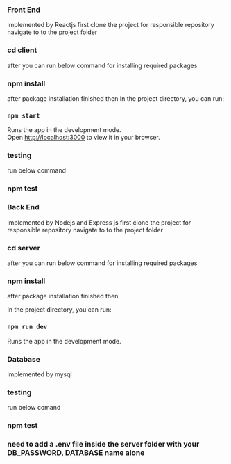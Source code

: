 ### Front End 
implemented by Reactjs
 first clone the project for responsible repository
 navigate to to the project folder 
 ### cd client
 
 after you can run below command for installing required packages 
 ### npm install
 
after package installation finished then 
In the project directory, you can run:

### `npm start`

Runs the app in the development mode.\
Open [http://localhost:3000](http://localhost:3000) to view it in your browser.


### testing 

run below command
### npm test

### Back End 
implemented by Nodejs and Express js
 first clone the project for responsible repository
 navigate to to the project folder 
 ### cd server
 after you can run below command for installing required packages
 
 ### npm install
after package installation finished then 

In the project directory, you can run:
### `npm run dev`

Runs the app in the development mode.

### Database 
implemented by mysql

### testing 
run below comand
### npm test

### need to add a .env file inside the server folder with your DB_PASSWORD, DATABASE name alone 
